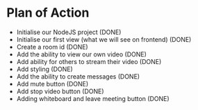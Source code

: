 # Plan of Action

- Initialise our NodeJS project  (DONE)
- Initialise our first view (what we will see on frontend)   (DONE)
- Create a room id    (DONE)
- Add the  ability to view our own video   (DONE)
- Add ability for others to stream their video   (DONE)
- Add styling    (DONE)
- Add the ability to create messages    (DONE)
- Add mute button    (DONE)
- Add stop video button    (DONE)
- Adding whiteboard and leave meeting button    (DONE)